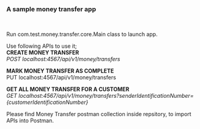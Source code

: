 <h3>A sample money transfer app</h3><br/>
<p>Run com.test.money.transfer.core.Main class to launch app.</p>

Use following APIs to use it;</br>
<b>CREATE MONEY TRANSFER</b></br>
<i>POST localhost:4567/api/v1/money/transfers</i>

<b>MARK MONEY TRANSFER AS COMPLETE</b></br>
PUT localhost:4567/api/v1/money/transfers

<b>GET ALL MONEY TRANSFER FOR A CUSTOMER</b></br>
<i>GET localhost:4567/api/v1/money/transfers?senderIdentificationNumber={customerIdentificationNumber}</i>

<p>Please find Money Transfer postman collection inside repsitory, to import APIs into Postman.</p>